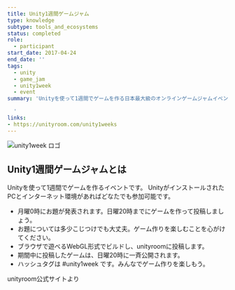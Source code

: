 ```yaml
---
title: Unity1週間ゲームジャム
type: knowledge
subtype: tools_and_ecosystems
status: completed
role:
  - participant
start_date: 2017-04-24
end_date: ''
tags:
  - unity
  - game_jam
  - unity1week
  - event
summary: 'Unityを使って1週間でゲームを作る日本最大級のオンラインゲームジャムイベント。毎回多くのクリエイターが参加し、作品をunityroomに投稿・公開する。

  '
links:
- https://unityroom.com/unity1weeks
---
```


![unity1week ロゴ](linked_assets/50_Knowledge_Base/tools_and_ecosystems/unity1week/unity1week_logo.jpg)

## Unity1週間ゲームジャムとは
Unityを使って1週間でゲームを作るイベントです。
UnityがインストールされたPCとインターネット環境があればどなたでも参加可能です。

- 月曜0時にお題が発表されます。日曜20時までにゲームを作って投稿しましょう。
- お題については多少こじつけでも大丈夫。ゲーム作りを楽しむことを心がけてください。
- ブラウザで遊べるWebGL形式でビルドし、unityroomに投稿します。
- 期間中に投稿したゲームは、日曜20時に一斉公開されます。
- ハッシュタグは #unity1week です。みんなでゲーム作りを楽しもう。

unityroom公式サイトより
